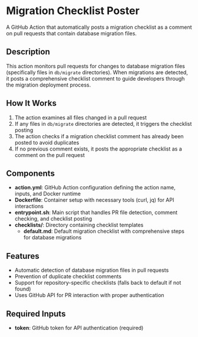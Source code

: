 # Migration Checklist Poster

A GitHub Action that automatically posts a migration checklist as a comment on pull requests that contain database migration files.

## Description

This action monitors pull requests for changes to database migration files (specifically files in `db/migrate` directories). When migrations are detected, it posts a comprehensive checklist comment to guide developers through the migration deployment process.

## How It Works

1. The action examines all files changed in a pull request
2. If any files in `db/migrate` directories are detected, it triggers the checklist posting
3. The action checks if a migration checklist comment has already been posted to avoid duplicates
4. If no previous comment exists, it posts the appropriate checklist as a comment on the pull request

## Components

- **action.yml**: GitHub Action configuration defining the action name, inputs, and Docker runtime
- **Dockerfile**: Container setup with necessary tools (curl, jq) for API interactions
- **entrypoint.sh**: Main script that handles PR file detection, comment checking, and checklist posting
- **checklists/**: Directory containing checklist templates
  - **default.md**: Default migration checklist with comprehensive steps for database migrations

## Features

- Automatic detection of database migration files in pull requests
- Prevention of duplicate checklist comments
- Support for repository-specific checklists (falls back to default if not found)
- Uses GitHub API for PR interaction with proper authentication

## Required Inputs

- **token**: GitHub token for API authentication (required)